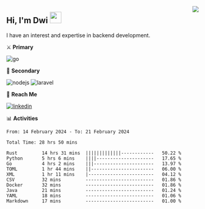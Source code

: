 [<img src="https://komarev.com/ghpvc/?username=masred&color=green&style=flat-square&label=Profile+Views" align="right">](github.com/masred)

## Hi, I'm Dwi <img src="https://raw.githubusercontent.com/MartinHeinz/MartinHeinz/master/wave.gif" width="30px">

I have an interest and expertise in backend development.

⚔️ **Primary**

![go](https://img.shields.io/badge/---?logo=go&label=Golang&style=social)

🔪 **Secondary**

![nodejs](https://img.shields.io/badge/---?logo=node.js&label=Node.js&style=social&logoColor=green)
![laravel](https://img.shields.io/badge/---?logo=laravel&label=Laravel&style=social)

🔗 **Reach Me**

[![linkedin](https://img.shields.io/badge/---?logo=linkedin&label=LinkedIn&style=social)](https://linkedin.com/in/dwifitriyanto)

📊 **Activities**

<!--START_SECTION:waka-->

```all_time
From: 14 February 2024 - To: 21 February 2024

Total Time: 28 hrs 50 mins

Rust         14 hrs 31 mins  |||||||||||||------------   50.22 %
Python       5 hrs 6 mins    ||||---------------------   17.65 %
Go           4 hrs 2 mins    |||----------------------   13.97 %
TOML         1 hr 44 mins    ||-----------------------   06.00 %
XML          1 hr 11 mins    |------------------------   04.12 %
CSV          32 mins         -------------------------   01.86 %
Docker       32 mins         -------------------------   01.86 %
Java         21 mins         -------------------------   01.24 %
YAML         18 mins         -------------------------   01.06 %
Markdown     17 mins         -------------------------   01.00 %
```

<!--END_SECTION:waka-->
